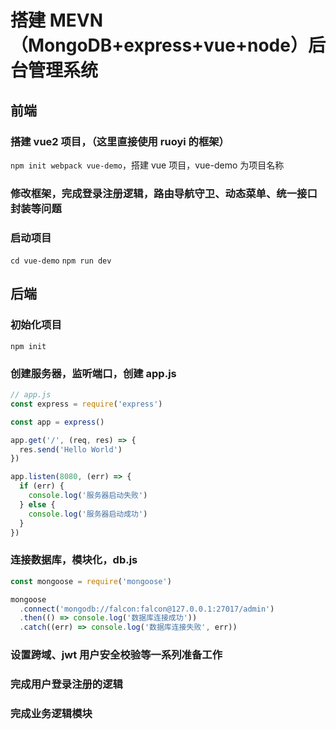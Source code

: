# 搭建 MEVN（MongoDB+express+vue+node）后台管理系统

## 前端

### 搭建 vue2 项目，（这里直接使用 ruoyi 的框架）

`npm init webpack vue-demo`，搭建 vue 项目，vue-demo 为项目名称

### 修改框架，完成登录注册逻辑，路由导航守卫、动态菜单、统一接口封装等问题

### 启动项目

`cd vue-demo`
`npm run dev`

## 后端

### 初始化项目

`npm init`

### 创建服务器，监听端口，创建 app.js

```js
// app.js
const express = require('express')

const app = express()

app.get('/', (req, res) => {
  res.send('Hello World')
})

app.listen(8080, (err) => {
  if (err) {
    console.log('服务器启动失败')
  } else {
    console.log('服务器启动成功')
  }
})
```

### 连接数据库，模块化，db.js

```js
const mongoose = require('mongoose')

mongoose
  .connect('mongodb://falcon:falcon@127.0.0.1:27017/admin')
  .then(() => console.log('数据库连接成功'))
  .catch((err) => console.log('数据库连接失败', err))
```

### 设置跨域、jwt 用户安全校验等一系列准备工作

### 完成用户登录注册的逻辑

### 完成业务逻辑模块
